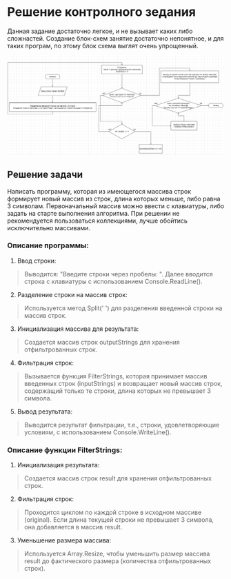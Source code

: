 # Решение контролного зедания

Данная задание достаточно легкое, и не вызывает каких либо сложнастей.
Создание блок-схем занятие достаточно непонятное, и для таких програм, по этому блок схема выглят очень упрощенный.

![блок-схема для задачи](block.png)

## Решение задачи

Написать программу, которая из имеющегося массива строк формирует новый массив из строк, длина которых меньше, либо равна 3 символам. Первоначальный массив можно ввести с клавиатуры, либо задать на старте выполнения алгоритма. При решении не рекомендуется пользоваться коллекциями, лучше обойтись исключительно массивами.

### Описание программы:
1. Ввод строки:

> Выводится: "Введите строки через пробелы: ". Далее 
вводится строка с клавиатуры с использованием Console.ReadLine().

2. Разделение строки на массив строк:

> Используется метод Split(' ') для разделения введенной строки на массив строк.

3. Инициализация массива для результата:

>Создается массив строк outputStrings для хранения отфильтрованных строк.

4. Фильтрация строк:

>Вызывается функция FilterStrings, которая принимает массив введенных строк (inputStrings) и возвращает новый массив строк, содержащий только те строки, длина которых не превышает 3 символа.

5. Вывод результата:

>Выводится результат фильтрации, т.е., строки, удовлетворяющие условиям, с использованием Console.WriteLine().


### Описание функции FilterStrings:

1. Инициализация результата:

>Создается массив строк result для хранения отфильтрованных строк.

2. Фильтрация строк:

>Проходится циклом по каждой строке в исходном массиве (original).
Если длина текущей строки не превышает 3 символа, она добавляется в массив result.

3. Уменьшение размера массива:

>Используется Array.Resize, чтобы уменьшить размер массива result до фактического размера (количества отфильтрованных строк).